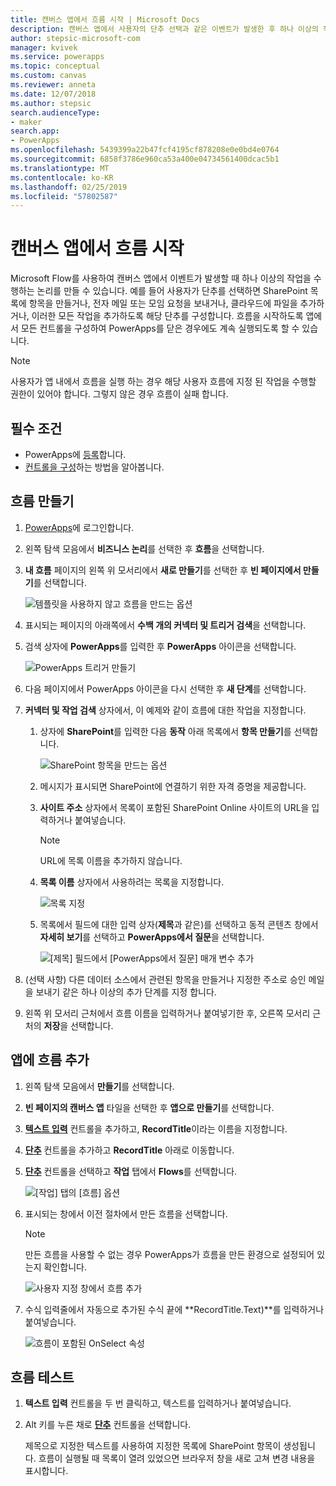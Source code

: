 ```yaml
---
title: 캔버스 앱에서 흐름 시작 | Microsoft Docs
description: 캔버스 앱에서 사용자의 단추 선택과 같은 이벤트가 발생한 후 하나 이상의 작업을 수행하는 흐름을 만듭니다.
author: stepsic-microsoft-com
manager: kvivek
ms.service: powerapps
ms.topic: conceptual
ms.custom: canvas
ms.reviewer: anneta
ms.date: 12/07/2018
ms.author: stepsic
search.audienceType:
- maker
search.app:
- PowerApps
ms.openlocfilehash: 5439399a22b47fcf4195cf878208e0e0bd4e0764
ms.sourcegitcommit: 6858f3786e960ca53a400e04734561400dcac5b1
ms.translationtype: MT
ms.contentlocale: ko-KR
ms.lasthandoff: 02/25/2019
ms.locfileid: "57802587"
---
```

# <a name="start-a-flow-in-a-canvas-app"></a>캔버스 앱에서 흐름 시작

Microsoft Flow를 사용하여 캔버스 앱에서 이벤트가 발생할 때 하나 이상의 작업을 수행하는 논리를 만들 수 있습니다. 예를 들어 사용자가 단추를 선택하면 SharePoint 목록에 항목을 만들거나, 전자 메일 또는 모임 요청을 보내거나, 클라우드에 파일을 추가하거나, 이러한 모든 작업을 추가하도록 해당 단추를 구성합니다. 흐름을 시작하도록 앱에서 모든 컨트롤을 구성하여 PowerApps를 닫은 경우에도 계속 실행되도록 할 수 있습니다.

> [!NOTE]
> 사용자가 앱 내에서 흐름을 실행 하는 경우 해당 사용자 흐름에 지정 된 작업을 수행할 권한이 있어야 합니다. 그렇지 않은 경우 흐름이 실패 합니다.

## <a name="prerequisites"></a>필수 조건

- PowerApps에 [등록](../signup-for-powerapps.md)합니다.
- [컨트롤을 구성](add-configure-controls.md)하는 방법을 알아봅니다.

## <a name="create-a-flow"></a>흐름 만들기

1. [PowerApps](http://web.powerapps.com?utm_source=padocs&utm_medium=linkinadoc&utm_campaign=referralsfromdoc)에 로그인합니다.

1. 왼쪽 탐색 모음에서 **비즈니스 논리**를 선택한 후 **흐름**을 선택합니다.

1. **내 흐름** 페이지의 왼쪽 위 모서리에서 **새로 만들기**를 선택한 후 **빈 페이지에서 만들기**를 선택합니다.

    ![템플릿을 사용하지 않고 흐름을 만드는 옵션](./media/using-logic-flows/create-from-blank.png)

1. 표시되는 페이지의 아래쪽에서 **수백 개의 커넥터 및 트리거 검색**을 선택합니다.

1. 검색 상자에 **PowerApps**를 입력한 후 **PowerApps** 아이콘을 선택합니다.

    ![PowerApps 트리거 만들기](./media/using-logic-flows/set-trigger.png)
    
1. 다음 페이지에서 PowerApps 아이콘을 다시 선택한 후 **새 단계**를 선택합니다.

1. **커넥터 및 작업 검색** 상자에서, 이 예제와 같이 흐름에 대한 작업을 지정합니다.

   1. 상자에 **SharePoint**를 입력한 다음 **동작** 아래 목록에서 **항목 만들기**를 선택합니다.

       ![SharePoint 항목을 만드는 옵션](./media/using-logic-flows/create-sharepoint-item.png)

   1. 메시지가 표시되면 SharePoint에 연결하기 위한 자격 증명을 제공합니다.

   1. **사이트 주소** 상자에서 목록이 포함된 SharePoint Online 사이트의 URL을 입력하거나 붙여넣습니다.

       > [!NOTE]
       > URL에 목록 이름을 추가하지 않습니다.

   1. **목록 이름** 상자에서 사용하려는 목록을 지정합니다.
   
       ![목록 지정](./media/using-logic-flows/list-fields.png)

   1. 목록에서 필드에 대한 입력 상자(**제목**과 같은)를 선택하고 동적 콘텐츠 창에서 **자세히 보기**를 선택하고 **PowerApps에서 질문**을 선택합니다. 

       ![[제목] 필드에서 [PowerApps에서 질문] 매개 변수 추가](./media/using-logic-flows/ask-in-powerapps.png)

1. (선택 사항) 다른 데이터 소스에서 관련된 항목을 만들거나 지정한 주소로 승인 메일을 보내기 같은 하나 이상의 추가 단계를 지정 합니다.

1. 왼쪽 위 모서리 근처에서 흐름 이름을 입력하거나 붙여넣기한 후, 오른쪽 모서리 근처의 **저장**을 선택합니다.

## <a name="add-a-flow-to-an-app"></a>앱에 흐름 추가
1. 왼쪽 탐색 모음에서 **만들기**를 선택합니다.

1. **빈 페이지의 캔버스 앱** 타일을 선택한 후 **앱으로 만들기**를 선택합니다.

1. **[텍스트 입력](controls/control-text-input.md)** 컨트롤을 추가하고, **RecordTitle**이라는 이름을 지정합니다.

1. **[단추](controls/control-button.md)** 컨트롤을 추가하고 **RecordTitle** 아래로 이동합니다.

1. **[단추](controls/control-button.md)** 컨트롤을 선택하고 **작업** 탭에서 **Flows**를 선택합니다.

    ![[작업] 탭의 [흐름] 옵션](./media/using-logic-flows/action-tab.png)

1. 표시되는 창에서 이전 절차에서 만든 흐름을 선택합니다.

    > [!NOTE]
   > 만든 흐름을 사용할 수 없는 경우 PowerApps가 흐름을 만든 환경으로 설정되어 있는지 확인합니다.

    ![사용자 지정 창에서 흐름 추가](./media/using-logic-flows/add-flow-from-pane.png)

1. 수식 입력줄에서 자동으로 추가된 수식 끝에 **RecordTitle.Text)**를 입력하거나 붙여넣습니다.

    ![흐름이 포함된 OnSelect 속성](./media/using-logic-flows/onselect-with-flow.png)

## <a name="test-the-flow"></a>흐름 테스트
1. **텍스트 입력** 컨트롤을 두 번 클릭하고, 텍스트를 입력하거나 붙여넣습니다.

1. Alt 키를 누른 채로 **[단추](controls/control-button.md)** 컨트롤을 선택합니다.

    제목으로 지정한 텍스트를 사용하여 지정한 목록에 SharePoint 항목이 생성됩니다. 흐름이 실행될 때 목록이 열려 있었으면 브라우저 창을 새로 고쳐 변경 내용을 표시합니다.
